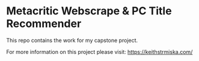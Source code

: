# Metacritic Webscrape & PC Title Recommender

This repo contains the work for my capstone project.

For more information on this project please visit:
https://keithstrmiska.com/
